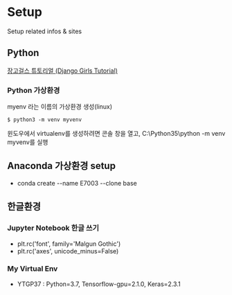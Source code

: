 # Setup

Setup related infos & sites

## Python

[장고걸스 튜토리얼 (Django Girls Tutorial)](https://tutorial.djangogirls.org/ko/installation/)

### Python 가상환경

myenv 라는 이름의 가상환경 생성(linux)

```
$ python3 -m venv myvenv
```

윈도우에서 virtualenv를 생성하려면 콘솔 창을 열고,  C:\Python35\python -m venv myvenv를 실행


## Anaconda 가상환경 setup

* conda create --name E7003 --clone base

## 한글환경

### Jupyter Notebook 한글 쓰기
* plt.rc('font', family='Malgun Gothic')
* plt.rc('axes', unicode_minus=False)


### My Virtual Env

* YTGP37 : Python=3.7, Tensorflow-gpu=2.1.0, Keras=2.3.1

